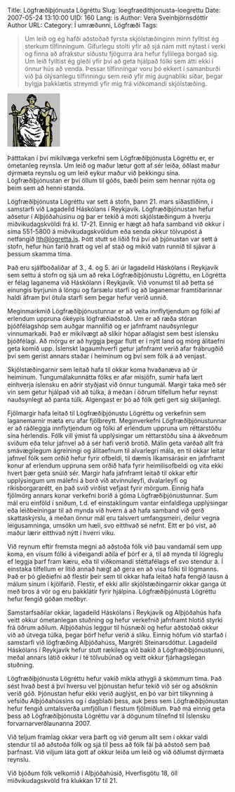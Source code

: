 Title: Lögfræðiþjónusta Lögréttu
Slug: loegfraedithjonusta-loegrettu
Date: 2007-05-24 13:10:00
UID: 160
Lang: is
Author: Vera Sveinbjörnsdóttir
Author URL: 
Category: Í umræðunni, Lögfræði
Tags: 

> Um leið og ég hafði aðstoðað fyrsta skjólstæðinginn minn fylltist ég sterkum tilfinningum. Gífurlegu stolti yfir að sjá nám mitt nýtast í verki og finna að afrakstur síðustu fjögurra ára hefur fyllilega borgað sig. Um leið fylltist ég gleði yfir því að geta hjálpað fólki sem átti ekki í önnur hús að venda. Þessar tilfinningar voru þó ekkert í samanburði við þá ólýsanlegu tilfinningu sem reið yfir mig augnabliki síðar, þegar bylgja þakklætis streymdi yfir mig frá viðkomandi skjólstæðing.

![Lagagyðjan](383.jpg)

Þátttakan í því mikilvæga verkefni sem Lögfræðiþjónusta Lögréttu er, er ómetanleg reynsla. Um leið og maður lætur gott af sér leiða, öðlast maður dýrmæta reynslu og um leið eykur maður  við þekkingu sína. Lögfræðiþjónustan er því öllum til góðs, bæði þeim sem hennar njóta og þeim sem að henni standa.

Lögfræðiþjónusta Lögréttu var sett á stofn, þann 21. mars síðastliðinn, í samstarfi við Lagadeild Háskólans í Reykjavík. Lögfræðiþjónustan hefur aðsetur í Alþjóðahúsinu og þar er tekið á móti skjólstæðingum á hverju miðvikudagskvöldi frá kl. 17-21. Einnig er hægt að hafa samband við okkur í síma 551-5800 á miðvikudagskvöldum eða senda okkur tölvupóst á netfangið lth@logretta.is. Þótt stutt sé liðið frá því að þjónustan var sett á stofn, hefur hún farið hratt og vel af stað og mikið vatn runnið til sjávar á þessum skamma tíma. 

Það eru sjálfboðaliðar af 3., 4. og 5. ári úr lagadeild Háskólans í Reykjavík sem settu á stofn og sjá um að reka Lögfræðiþjónustu Lögréttu, en Lögrétta er félag laganema við Háskólann í Reykjavík. Við vonumst til að þetta sé einungis byrjunin á löngu og farsælu starfi og að laganemar framtíðarinnar haldi áfram því ötula starfi sem þegar hefur verið unnið. 

Meginmarkmið Lögfræðiþjónustunnar er að veita innflytjendum og fólki af erlendum uppruna ókeypis lögfræðiaðstoð. Um er að ræða stóran þjóðfélagshóp sem auðgar mannlífið og er jafnframt nauðsynlegur vinnumarkaði. Það er mikilvægt að slíkir hópar aðlagist sem best íslensku þjóðfélagi.  Að mörgu er að hyggja þegar flutt er í nýtt land og mörg álitaefni geta komið upp. Íslenskt lagaumhverfi getur jafnframt verið afar frábrugðið því sem gerist annars staðar í heiminum og því sem fólk á að venjast. 

Skjólstæðingarnir sem leitað hafa til okkar koma hvaðanæva að úr heiminum.  Tungumálakunnátta fólks er afar misjöfn, sumir hafa lært einhverja íslensku en aðrir styðjast við önnur tungumál. Margir taka með sér vin sem getur hjálpað við að túlka, á meðan í öðrum tilfellum hefur reynst nauðsynlegt að panta túlk. Algengast er þó að fólk geti gert sig skiljanlegt. 

Fjölmargir hafa leitað til Lögfræðiþjónustu Lögréttu og verkefnin sem laganemarnir mæta eru afar fjölbreytt. Meginverkefni Lögfræðiþjónustunnar er að ráðleggja innflytjendum og fólki af erlendum uppruna um réttarstöðu sína hérlendis.  Fólk vill ýmist fá upplýsingar um réttarstöðu sína á ákveðnum sviðum eða telur jafnvel að á sér hafi verið brotið. Málin geta varðað allt frá smávægilegum ágreiningi og álitaefnum til alvarlegri mála, en til okkar leitar jafnvel fólk sem orðið hefur fyrir ofbeldi, til dæmis líkamsárásir en jafnframt konur af erlendum uppruna sem orðið hafa fyrir heimilisofbeldi og vita ekki hvert þær geta snúið sér. Margir hafa jafnframt leitað til okkar eftir upplýsingum um málefni á borð við atvinnuleyfi, dvalarleyfi og ríkisborgararétt, en það svið virðist vefjast fyrir mörgum.  Einnig hafa fjölmörg annars konar verkefni borið á góma Lögfræðiþjónustunnar.  Sum mál eru einföld í sniðum, t.d. ef einstaklingum vantar einfaldlega upplýsingar eða leiðbeiningar til að mynda við hvern á að hafa samband við gerð skattaskýrslu, á meðan önnur mál eru talsvert umfangsmeiri, deilur vegna leigusamninga, umsókn um hæli, svo eitthvað sé nefnt. Eitt er þó víst, að maður lærir eitthvað nýtt í hverri viku. 

Við reynum eftir fremsta megni að aðstoða fólk við þau vandamál sem upp koma, en vísum fólki á viðeigandi aðila ef þörf er á, til að mynda til lögreglu ef leggja þarf fram kæru, eða til viðkomandi stéttafélags ef svo stendur á. Í einstaka tilfellum er lítið annað hægt að gera en að vísa fólki til lögmanns. Það er þó gleðiefni að flestir þeir sem til okkar hafa leitað hafa fengið lausn á málum sínum í kjölfarið. Flestir, ef ekki allir skjólstæðingarnir okkar ganga út með bros á vör og eru þakklátir fyrir hjálpina. Lögfræðiþjónusta Lögréttu hefur fengið góðan meðbyr. 

Samstarfsaðilar okkar, lagadeild Háskólans í Reykjavík og Alþjóðahús hafa veitt okkur ómetanlegan stuðning og hefur verkefnið jafnframt hlotið styrki frá öðrum aðilum.  Alþjóðahús leggur til húsnæði og hefur aðstoðað okkur við að útvega túlka, þegar þörf hefur verið á slíku. Einnig höfum við starfað í samstarfi við lögfræðing Alþjóðahúss, Margréti Steinarsdóttur. Lagadeild Háskólans í Reykjavík hefur stutt rækilega við bakið á Lögfræðiþjónustunni, meðal annars látið okkur í té tölvubúnað og veitt okkur fjárhagslegan stuðning. 

Lögfræðiþjónusta Lögréttu hefur vakið mikla athygli á skömmum tíma. Það sést hvað best á því hversu vel þjónustan hefur tekið við sér og aðsóknin verið góð. Þjónustan hefur ekki verið auglýst, en þó var birt tilkynning á vefsíðu Alþjóðahússins og í dagblaði þess, auk þess sem Lögfræðiþjónustan hefur fengið umtalsverða umfjöllun í flestum fjölmiðlum. Það má einnig geta þess að Lögfræðiþjónusta Lögréttu var á dögunum tilnefnd til Íslensku forvarnarverðlaunanna 2007. 

Við teljum framlag okkar vera þarft og við gerum allt sem í okkar valdi stendur til að aðstoða fólk og sjá til þess að fólk fái þá aðstoð sem það þarfnast. Við viljum láta gott af okkur leiða um leið og við öðlumst dýrmæta reynslu. 

Við bjóðum fólk velkomið í Alþjóðahúsið, Hverfisgötu 18, öll miðvikudagskvöld frá klukkan 17 til 21. 


